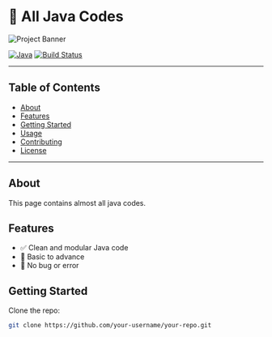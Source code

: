 # 🚀 All Java Codes

![Project Banner](https://your-image-link.png)

[![Java](https://img.shields.io/badge/Java-17-blue)](https://www.java.com)
[![Build Status](https://img.shields.io/github/actions/workflow/status/your-username/your-repo/build.yml)](https://github.com/your-username/your-repo/actions)

---

## Table of Contents
- [About](#about)
- [Features](#features)
- [Getting Started](#getting-started)
- [Usage](#usage)
- [Contributing](#contributing)
- [License](#license)

---

## About

This page contains almost all java codes.  

## Features

- ✅ Clean and modular Java code  
- 🚀 Basic to advance  
- 🔧 No bug or error  

## Getting Started

Clone the repo:

```bash
git clone https://github.com/your-username/your-repo.git
